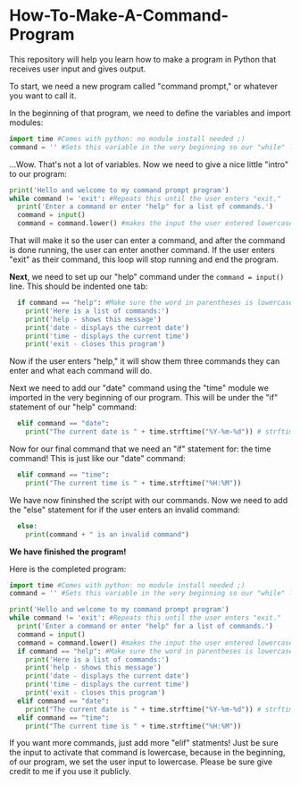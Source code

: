 # How-To-Make-A-Command-Program
This repository will help you learn how to make a program in Python that receives user input and gives output.  

To start, we need a new program called "command prompt," or whatever you want to call it. 

In the beginning of that program, we need to define the variables and import modules:
```python
import time #Comes with python: no module install needed ;)
command = '' #Sets this variable in the very beginning so our "while" loop isn't confused. 
```

...Wow. That's not a lot of variables. Now we need to give a nice little "intro" to our program:
```python
print('Hello and welcome to my command prompt program')
while command != 'exit': #Repeats this until the user enters "exit."
  print('Enter a command or enter "help" for a list of commands.')
  command = input()
  command = command.lower() #makes the input the user entered lowercase so the commands aren't case sensitive.
```
That will make it so the user can enter a command, and after the command is done running, the user can enter another command. If the user enters "exit" as their command, this loop will stop running and end the program. 

**Next**, we need to set up our "help" command under the ```command = input()``` line. This should be indented one tab:
```python
  if command == "help": #Make sure the word in parentheses is lowercase since we turn their input into a lowercase input. 
    print('Here is a list of commands:')
    print('help - shows this message')
    print('date - displays the current date')
    print('time - displays the current time')
    print('exit - closes this program')
```
Now if the user enters "help," it will show them three commands they can enter and what each command will do. 

Next we need to add our "date" command using the "time" module we imported in the very beginning of our program. This will be under the "if" statement of our "help" command: 
```python
  elif command == "date":
    print("The current date is " + time.strftime("%Y-%m-%d")) # strftime is a function of the "time" module
```
Now for our final command that we need an "if" statement for: the time command! This is just like our "date" command:
```python
  elif command == "time":
    print("The current time is " + time.strftime("%H:%M"))
```
We have now fininshed the script with our commands. Now we need to add the "else" statement for if the user enters an invalid command:

```python
  else:
    print(command + " is an invalid command")
```
**We have finished the program!**

Here is the completed program:
```python
import time #Comes with python: no module install needed ;)
command = '' #Sets this variable in the very beginning so our "while" loop isn't confused. 

print('Hello and welcome to my command prompt program')
while command != 'exit': #Repeats this until the user enters "exit."
  print('Enter a command or enter "help" for a list of commands.')
  command = input()
  command = command.lower() #makes the input the user entered lowercase so the commands aren't case sensitive.
  if command == "help": #Make sure the word in parentheses is lowercase since we turn their input into a lowercase input. 
    print('Here is a list of commands:')
    print('help - shows this message')
    print('date - displays the current date')
    print('time - displays the current time')
    print('exit - closes this program')
  elif command == "date":
    print("The current date is " + time.strftime("%Y-%m-%d")) # strftime is a function of the "time" module
  elif command == "time":
    print("The current time is " + time.strftime("%H:%M"))
 ```
 
 If you want more commands, just add more "elif" statments! Just be sure the input to activate that command is lowercase, because in the beginning, of our program, we set the user input to lowercase. 
 Please be sure give credit to me if you use it publicly. 
